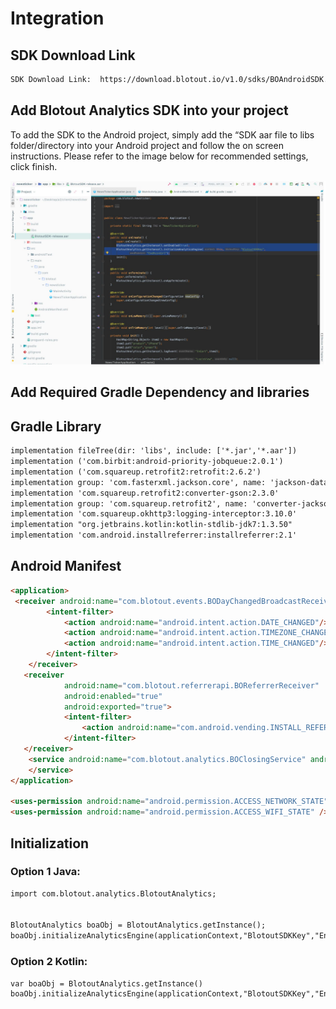 # Integration

## SDK Download Link

```html
SDK Download Link: ​ https://download.blotout.io/v1.0/sdks/BOAndroidSDK.zip
```

## Add Blotout Analytics SDK into your project

To add the SDK to the Android project, simply add the “SDK aar file to libs folder/directory into your Android project and follow the on screen instructions. Please refer to the image below for recommended settings, click finish.

![Screenshot](assets/images/sdkintegration.png)

## Add Required Gradle Dependency and libraries

## Gradle Library
```html
implementation fileTree(dir: 'libs', include: ['*.jar','*.aar'])
implementation ('com.birbit:android-priority-jobqueue:2.0.1')
implementation ('com.squareup.retrofit2:retrofit:2.6.2')
implementation group: 'com.fasterxml.jackson.core', name: 'jackson-databind', version: '2.9.8'
implementation 'com.squareup.retrofit2:converter-gson:2.3.0'
implementation group: 'com.squareup.retrofit2', name: 'converter-jackson', version: '2.6.2'
implementation 'com.squareup.okhttp3:logging-interceptor:3.10.0'
implementation "org.jetbrains.kotlin:kotlin-stdlib-jdk7:1.3.50"
implementation 'com.android.installreferrer:installreferrer:2.1'
```

## Android Manifest 
```html
<application>
 <receiver android:name="com.blotout.events.BODayChangedBroadcastReceiver">
        <intent-filter>
            <action android:name="android.intent.action.DATE_CHANGED"/>
            <action android:name="android.intent.action.TIMEZONE_CHANGED"/>
            <action android:name="android.intent.action.TIME_CHANGED"/>
        </intent-filter>
    </receiver>
   <receiver
            android:name="com.blotout.referrerapi.BOReferrerReceiver"
            android:enabled="true"
            android:exported="true">
            <intent-filter>
                <action android:name="com.android.vending.INSTALL_REFERRER" />
            </intent-filter>
   </receiver>
    <service android:name="com.blotout.analytics.BOClosingService" android:stopWithTask="false">
    </service>
</application>

<uses-permission android:name="android.permission.ACCESS_NETWORK_STATE" />
<uses-permission android:name="android.permission.ACCESS_WIFI_STATE" />

```

## Initialization

### Option 1 Java:

```html
import com.blotout.analytics.BlotoutAnalytics;


BlotoutAnalytics boaObj = BlotoutAnalytics.getInstance();
boaObj.initializeAnalyticsEngine(applicationContext,"BlotoutSDKKey","EndPointUrl");

```

### Option 2 Kotlin:
```html
var boaObj = BlotoutAnalytics.getInstance()
boaObj.initializeAnalyticsEngine(applicationContext,"BlotoutSDKKey","EndPointUrl");

```